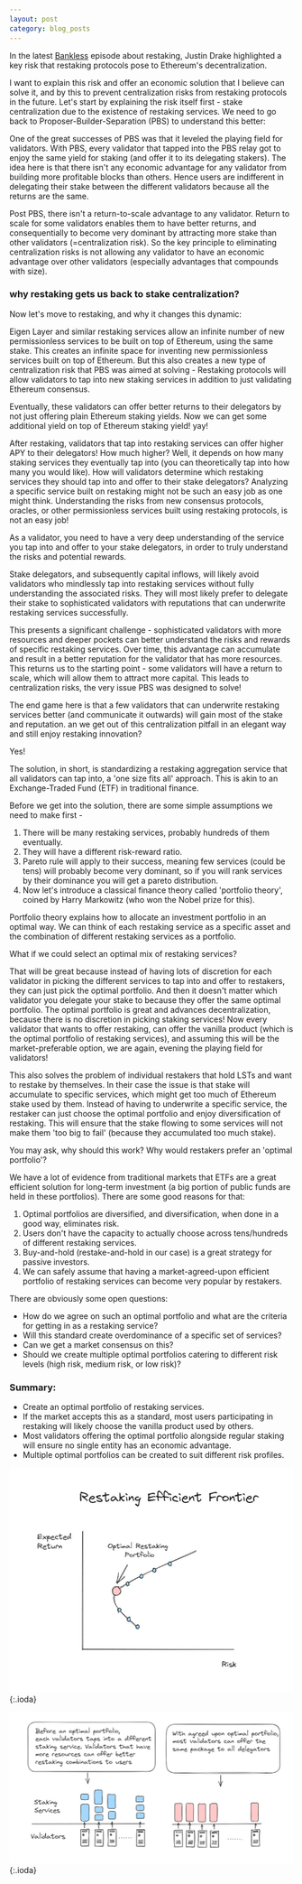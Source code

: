 ```yaml
---
layout: post
category: blog_posts
---
```


In the latest <a href='https://www.youtube.com/watch?v=aP9f_1v9Ulc'>Bankless</a> episode about restaking, Justin Drake highlighted a key risk that restaking protocols pose to Ethereum's decentralization.

I want to explain this risk and offer an economic solution that I believe can solve it, and by this to prevent centralization risks from restaking protocols in the future. Let's start by explaining the risk itself first - stake centralization due to the existence of restaking services. We need to go back to Proposer-Builder-Separation (PBS) to understand this better:

One of the great successes of PBS was that it leveled the playing field for validators. With PBS, every validator that tapped into the PBS relay got to enjoy the same yield for staking (and offer it to its delegating stakers). The idea here is that there isn't any economic advantage for any validator from building more profitable blocks than others. Hence users are indifferent in delegating their stake between the different validators because all the returns are the same.

Post PBS, there isn't a return-to-scale advantage to any validator. Return to scale for some validators enables them to have better returns, and consequentially to become very dominant by attracting more stake than other validators (=centralization risk). So the key principle to eliminating centralization risks is not allowing any validator to have an economic advantage over other validators (especially advantages that compounds with size).

### why restaking gets us back to stake centralization?


Now let's move to restaking, and why it changes this dynamic:

Eigen Layer and similar restaking services allow an infinite number of new permissionless services to be built on top of Ethereum, using the same stake. This creates an infinite space for inventing new permissionless services built on top of Ethereum. But this also creates a new type of centralization risk that PBS was aimed at solving - Restaking protocols will allow validators to tap into new staking services in addition to just validating Ethereum consensus.

Eventually, these validators can offer better returns to their delegators by not just offering plain Ethereum staking yields. Now we can get some additional yield on top of Ethereum staking yield! yay!

After restaking, validators that tap into restaking services can offer higher APY to their delegators! How much higher? Well, it depends on how many staking services they eventually tap into (you can theoretically tap into how many you would like). How will validators determine which restaking services they should tap into and offer to their stake delegators? Analyzing a specific service built on restaking might not be such an easy job as one might think. Understanding the risks from new consensus protocols, oracles, or other permissionless services built using restaking protocols, is not an easy job!

As a validator, you need to have a very deep understanding of the service you tap into and offer to your stake delegators, in order to truly understand the risks and potential rewards.

Stake delegators, and subsequently capital inflows, will likely avoid validators who mindlessly tap into restaking services without fully understanding the associated risks. They will most likely prefer to delegate their stake to sophisticated validators with reputations that can underwrite restaking services successfully.

This presents a significant challenge - sophisticated validators with more resources and deeper pockets can better understand the risks and rewards of specific restaking services. Over time, this advantage can accumulate and result in a better reputation for the validator that has more resources. This returns us to the starting point - some validators will have a return to scale, which will allow them to attract more capital. This leads to centralization risks, the very issue PBS was designed to solve!

The end game here is that a few validators that can underwrite restaking services better (and communicate it outwards) will gain most of the stake and reputation. an we get out of this centralization pitfall in an elegant way and still enjoy restaking innovation?

Yes!

The solution, in short, is standardizing a restaking aggregation service that all validators can tap into, a 'one size fits all' approach. This is akin to an Exchange-Traded Fund (ETF) in traditional finance.

Before we get into the solution, there are some simple assumptions we need to make first -

1. There will be many restaking services, probably hundreds of them eventually.
2. They will have a different risk-reward ratio.
3. Pareto rule will apply to their success, meaning few services (could be tens) will probably become very dominant, so if you will rank services by their dominance you will get a pareto distribution.
4. Now let's introduce a classical finance theory called 'portfolio theory', coined by Harry Markowitz (who won the Nobel prize for this).

Portfolio theory explains how to allocate an investment portfolio in an optimal way. We can think of each restaking service as a specific asset and the combination of different restaking services as a portfolio.

What if we could select an optimal mix of restaking services?

That will be great because instead of having lots of discretion for each validator in picking the different services to tap into and offer to restakers, they can just pick the optimal portfolio. And then it doesn't matter which validator you delegate your stake to because they offer the same optimal portfolio. The optimal portfolio is great and advances decentralization, because there is no discretion in picking staking services! Now every validator that wants to offer restaking, can offer the vanilla product (which is the optimal portfolio of restaking services), and assuming this will be the market-preferable option, we are again, evening the playing field for validators!

This also solves the problem of individual restakers that hold LSTs and want to restake by themselves. In their case the issue is that stake will accumulate to specific services, which might get too much of Ethereum stake used by them. Instead of having to underwrite a specific service, the restaker can just choose the optimal portfolio and enjoy diversification of restaking. This will ensure that the stake flowing to some services will not make them 'too big to fail' (because they accumulated too much stake).

You may ask, why should this work? Why would restakers prefer an 'optimal portfolio'?

We have a lot of evidence from traditional markets that ETFs are a great efficient solution for long-term investment (a big portion of public funds are held in these portfolios). There are some good reasons for that:

1. Optimal portfolios are diversified, and diversification, when done in a good way, eliminates risk.
2. Users don't have the capacity to actually choose across tens/hundreds of different restaking services.
3. Buy-and-hold (restake-and-hold in our case) is a great strategy for passive investors.
4. We can safely assume that having a market-agreed-upon efficient portfolio of restaking services can become very popular by restakers.

There are obviously some open questions:

- How do we agree on such an optimal portfolio and what are the criteria for getting in as a restaking service?
- Will this standard create overdominance of a specific set of services?
- Can we get a market consensus on this?
- Should we create multiple optimal portfolios catering to different risk levels (high risk, medium risk, or low risk)?

### Summary:

- Create an optimal portfolio of restaking services.
- If the market accepts this as a standard, most users participating in restaking will likely choose the vanilla product used by others.
- Most validators offering the optimal portfolio alongside regular staking will ensure no single entity has an economic advantage.
- Multiple optimal portfolios can be created to suit different risk profiles.


![1](/1.png){:.ioda}

![2](/2.png){:.ioda}


